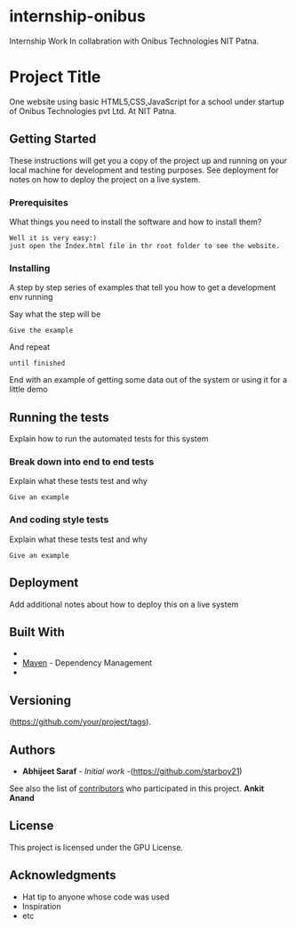 # internship-onibus
Internship Work In collabration with Onibus Technologies NIT Patna.
# Project Title

One website using basic HTML5,CSS,JavaScript for a school under startup of Onibus Technologies pvt Ltd. At NIT Patna.

## Getting Started

These instructions will get you a copy of the project up and running on your local machine for development and testing purposes. See deployment for notes on how to deploy the project on a live system.

### Prerequisites

What things you need to install the software and how to install them?

```
Well it is very easy:)
just open the Index.html file in thr root folder to see the website.
```

### Installing

A step by step series of examples that tell you how to get a development env running

Say what the step will be

```
Give the example
```

And repeat

```
until finished
```

End with an example of getting some data out of the system or using it for a little demo

## Running the tests

Explain how to run the automated tests for this system

### Break down into end to end tests

Explain what these tests test and why

```
Give an example
```

### And coding style tests

Explain what these tests test and why

```
Give an example
```

## Deployment

Add additional notes about how to deploy this on a live system

## Built With

* 
* [Maven](https://maven.apache.org/) - Dependency Management
* 

## Versioning

(https://github.com/your/project/tags). 

## Authors

* **Abhijeet Saraf** - *Initial work* -(https://github.com/starboy21)

See also the list of [contributors](https://github.com/your/project/contributors) who participated in this project.
**Ankit Anand**

## License

This project is licensed under the GPU License.

## Acknowledgments

* Hat tip to anyone whose code was used
* Inspiration
* etc
